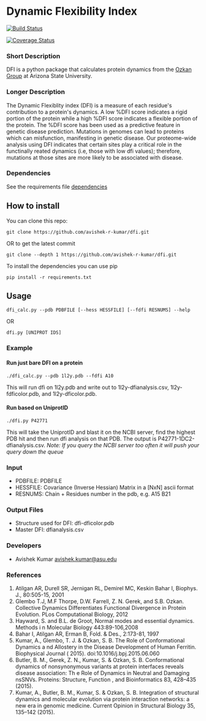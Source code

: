 # Dynamic Flexibility Index #


[![Build Status](https://travis-ci.org/avishek-r-kumar/DFI.svg?branch=master)](https://travis-ci.org/avishek-r-kumar/DFI)

[![Coverage Status](https://coveralls.io/repos/github/avishek-r-kumar/DFI/badge.svg?branch=master)](https://coveralls.io/github/avishek-r-kumar/DFI?branch=master)

### Short Description ###
DFI is a python package that calculates protein dynamics from the
[Ozkan Group][OzkanLab] at Arizona State University.

[OzkanLab]: <http://ozkanlab.physics.asu.edu> "Ozkan Lab Website"

### Longer Description ###
The Dynamic Flexiblity index (DFI) is a measure of each residue's contribution to
a protein's dynamics. A low %DFI score indicates a rigid portion of the protein
while a high %DFI score indicates a flexible portion of the protein. The %DFI
score has been used as a predictive feature in genetic disease prediction. 
Mutations in genomes can lead to proteins which can misfunction, manifesting in 
genetic disease. Our proteome-wide analysis using DFI indicates that certain 
sites play a critical role in the functinally reated dynamics (i.e, those with
low dfi values); therefore, mutations at those sites are more likely to be 
associated with disease. 

### Dependencies ###

See the requirements file [dependencies][Requirements]


[Requirements]: <https://raw.githubusercontent.com/avishek-r-kumar/DFI/master/requirements.txt>

## How to install ##
You can clone this repo:
```
git clone https://github.com/avishek-r-kumar/dfi.git
```
OR to get the latest commit 
```
git clone --depth 1 https://github.com/avishek-r-kumar/dfi.git
```
To install the dependencies you can use pip
```
pip install -r requirements.txt 
```

## Usage ##
```
dfi_calc.py --pdb PDBFILE [--hess HESSFILE] [--fdfi RESNUMS] --help   
```
OR
```
dfi.py [UNIPROT IDS]
```
### Example ###
#### Run just bare DFI on a protein ####
```
./dfi_calc.py --pdb 1l2y.pdb --fdfi A10 
```
This will run dfi on 1l2y.pdb and write out to 1l2y-dfianalysis.csv,
1l2y-fdficolor.pdb, and 1l2y-dficolor.pdb.
	
#### Run based on UniprotID ####
```
./dfi.py P42771
```
This will take the UniprotID and blast it on the NCBI server, find the
highest PDB hit and then run dfi analysis on that PDB. The output is
P42771-1DC2-dfianalysis.csv. 
*Note: If you query the NCBI server too often it will push your query
down the queue*

### Input ###

* PDBFILE:     PDBFILE
* HESSFILE:    Covariance (Inverse Hessian) Matrix in a [NxN] ascii format 
* RESNUMS:     Chain + Residues number in the pdb, e.g. A15 B21

### Output Files ###

* Structure used for DFI: dfi-dficolor.pdb 
* Master DFI: dfianalysis.csv 

### Developers ###
* Avishek Kumar avishek.kumar@asu.edu


### References ###

1. Atilgan AR, Durell SR, Jernigan RL, Demirel MC, Keskin Bahar I, Biophys. J., 
80:505-15, 2001 
2. Glembo T.J, M.F Thorpe, D.W. Farrell, Z. N. Gerek, and S.B. Ozkan. Collective
 Dynamics Differentiates Functional Divergence in Protein Evolution. 
PLos Computational Biology, 2012  
3. Hayward, S. and B.L. de Groot, Normal modes and essential dynamics. Methods i
n Molecular Biology 443:89-106,2008
4. Bahar I, Atilgan AR, Erman B, Fold. & Des., 2:173-81, 1997
5. Kumar, A., Glembo, T. J. & Ozkan, S. B. The Role of Conformational Dynamics a
nd Allostery in the Disease Development of Human Ferritin. Biophysical Journal (
2015). doi:10.1016/j.bpj.2015.06.060
6. Butler, B. M., Gerek, Z. N., Kumar, S. & Ozkan, S. B. Conformational dynamics
 of nonsynonymous variants at protein interfaces reveals disease association: Th
e Role of Dynamics in Neutral and Damaging nsSNVs. Proteins: Structure, Function
, and Bioinformatics 83, 428–435 (2015).
7. Kumar, A., Butler, B. M., Kumar, S. & Ozkan, S. B. Integration of structural 
dynamics and molecular evolution via protein interaction networks: a new era in 
genomic medicine. Current Opinion in Structural Biology 35, 135–142 (2015).

 
